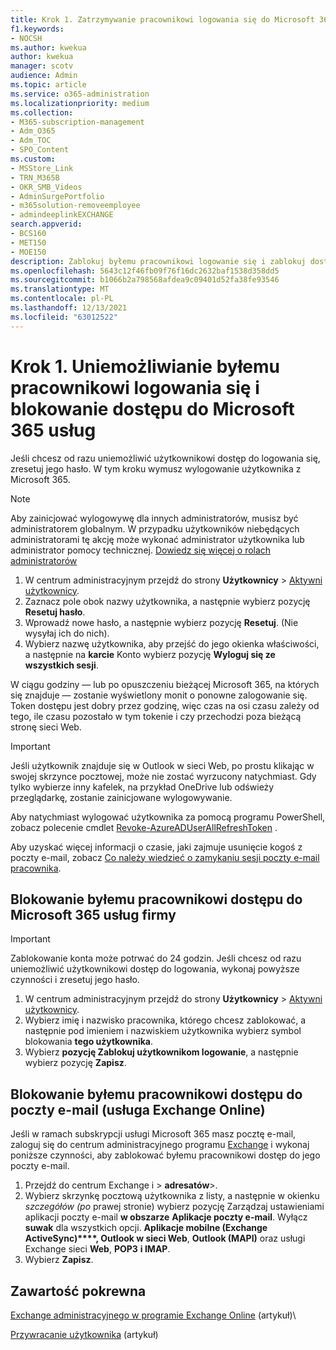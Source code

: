 ```yaml
---
title: Krok 1. Zatrzymywanie pracownikowi logowania się do Microsoft 365
f1.keywords:
- NOCSH
ms.author: kwekua
author: kwekua
manager: scotv
audience: Admin
ms.topic: article
ms.service: o365-administration
ms.localizationpriority: medium
ms.collection:
- M365-subscription-management
- Adm_O365
- Adm_TOC
- SPO_Content
ms.custom:
- MSStore_Link
- TRN_M365B
- OKR_SMB_Videos
- AdminSurgePortfolio
- m365solution-removeemployee
- admindeeplinkEXCHANGE
search.appverid:
- BCS160
- MET150
- MOE150
description: Zablokuj byłemu pracownikowi logowanie się i zablokuj dostęp do Microsoft 365 internetowych.
ms.openlocfilehash: 5643c12f46fb09f76f16dc2632baf1538d358dd5
ms.sourcegitcommit: b1066b2a798568afdea9c09401d52fa38fe93546
ms.translationtype: MT
ms.contentlocale: pl-PL
ms.lasthandoff: 12/13/2021
ms.locfileid: "63012522"
---
```

# <a name="step-1---prevent-a-former-employee-from-logging-in-and-block-access-to-microsoft-365-services"></a>Krok 1. Uniemożliwianie byłemu pracownikowi logowania się i blokowanie dostępu do Microsoft 365 usług

Jeśli chcesz od razu uniemożliwić użytkownikowi dostęp do logowania się, zresetuj jego hasło. W tym kroku wymusz wylogowanie użytkownika z Microsoft 365.

> [!NOTE]
> Aby zainicjować wylogowywę dla innych administratorów, musisz być administratorem globalnym. W przypadku użytkowników niebędących administratorami tę akcję może wykonać administrator użytkownika lub administrator pomocy technicznej. [Dowiedz się więcej o rolach administratorów](about-admin-roles.md)

1. W centrum administracyjnym przejdź do strony **Użytkownicy** \> <a href="https://go.microsoft.com/fwlink/p/?linkid=834822" target="_blank">Aktywni użytkownicy</a>.
2. Zaznacz pole obok nazwy użytkownika, a następnie wybierz pozycję **Resetuj hasło**.
3. Wprowadź nowe hasło, a następnie wybierz pozycję **Resetuj**. (Nie wysyłaj ich do nich).
4. Wybierz nazwę użytkownika, aby przejść do jego okienka właściwości, a następnie na **karcie** Konto wybierz pozycję **Wyloguj się ze wszystkich sesji**.

W ciągu godziny — lub po opuszczeniu bieżącej Microsoft 365, na których się znajduje — zostanie wyświetlony monit o ponowne zalogowanie się. Token dostępu jest dobry przez godzinę, więc czas na osi czasu zależy od tego, ile czasu pozostało w tym tokenie i czy przechodzi poza bieżącą stronę sieci Web.
  
> [!IMPORTANT]
> Jeśli użytkownik znajduje się w Outlook w sieci Web, po prostu klikając w swojej skrzynce pocztowej, może nie zostać wyrzucony natychmiast. Gdy tylko wybierze inny kafelek, na przykład OneDrive lub odświeży przeglądarkę, zostanie zainicjowane wylogowywanie.
  
Aby natychmiast wylogować użytkownika za pomocą programu PowerShell, zobacz polecenie cmdlet [Revoke-AzureADUserAllRefreshToken](/powershell/module/azuread/revoke-azureaduserallrefreshtoken) .
  
Aby uzyskać więcej informacji o czasie, jaki zajmuje usunięcie kogoś z poczty e-mail, zobacz [Co należy wiedzieć o zamykaniu sesji poczty e-mail pracownika](remove-former-employee-step-7.md#what-you-need-to-know-about-terminating-an-employees-email-session).

## <a name="block-a-former-employees-access-to-microsoft-365-services"></a>Blokowanie byłemu pracownikowi dostępu do Microsoft 365 usług firmy

> [!IMPORTANT]
 > Zablokowanie konta może potrwać do 24 godzin. Jeśli chcesz od razu uniemożliwić użytkownikowi dostęp do logowania, wykonaj powyższe czynności i zresetuj jego hasło.

1. W centrum administracyjnym przejdź do strony **Użytkownicy** \> <a href="https://go.microsoft.com/fwlink/p/?linkid=834822" target="_blank">Aktywni użytkownicy</a>.
2. Wybierz imię i nazwisko pracownika, którego chcesz zablokować, a następnie pod imieniem i nazwiskiem użytkownika wybierz symbol blokowania **tego użytkownika**.
3. Wybierz **pozycję Zablokuj użytkownikom logowanie**, a następnie wybierz pozycję **Zapisz**.

## <a name="block-a-former-employees-access-to-email-exchange-online"></a>Blokowanie byłemu pracownikowi dostępu do poczty e-mail (usługa Exchange Online)

Jeśli w ramach subskrypcji usługi Microsoft 365 masz pocztę e-mail, zaloguj się do centrum administracyjnego programu <a href="https://go.microsoft.com/fwlink/p/?linkid=2059104" target="_blank">Exchange</a> i wykonaj poniższe czynności, aby zablokować byłemu pracownikowi dostęp do jego poczty e-mail.
  
1. Przejdź do centrum Exchange i > **adresatów**\>.<a href="https://go.microsoft.com/fwlink/?linkid=2183135" target="_blank"></a>
1. Wybierz skrzynkę pocztową użytkownika z listy, a następnie w okienku *szczegółów (po* prawej stronie) wybierz pozycję Zarządzaj ustawieniami aplikacji poczty e-mail **w obszarze** **Aplikacje poczty e-mail**. Wyłącz **suwak** dla wszystkich opcji. **Aplikacje mobilne (Exchange ActiveSync)****, Outlook w sieci Web**, **Outlook (MAPI)** oraz usługi Exchange sieci **Web**, **POP3** **i IMAP**.
1. Wybierz **Zapisz**.

## <a name="related-content"></a>Zawartość pokrewna

[Exchange administracyjnego w programie Exchange Online](/exchange/exchange-admin-center) (artykuł)\

[Przywracanie użytkownika](restore-user.md) (artykuł)
